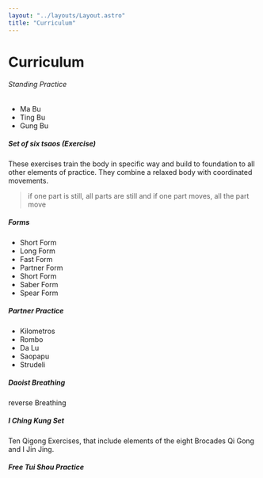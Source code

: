 ```yaml
---
layout: "../layouts/Layout.astro"
title: "Curriculum"
---
```


# Curriculum

###### Standing Practice

- Ma Bu
- Ting Bu
- Gung Bu

##### Set of six tsaos (Exercise)

These exercises train the body in specific way and build to foundation to all other elements of practice.
They combine a relaxed body with coordinated movements.

> if one part is still, all parts are still and if one part moves, all the part move

##### Forms

- Short Form
- Long Form
- Fast Form
- Partner Form
- Short Form
- Saber Form
- Spear Form

##### Partner Practice

- Kilometros
- Rombo
- Da Lu
- Saopapu
- Strudeli

##### Daoist Breathing

reverse Breathing

##### I Ching Kung Set

Ten Qigong Exercises, that include elements of the eight Brocades Qi Gong and I Jin Jing.

##### Free Tui Shou Practice
